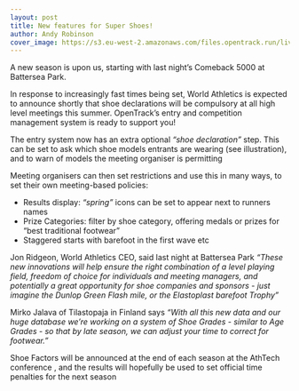 ```yaml
---
layout: post
title: New features for Super Shoes!
author: Andy Robinson
cover_image: https://s3.eu-west-2.amazonaws.com/files.opentrack.run/live/img/2021/shoeentry_2.png
---
```


A new season is upon us, starting with last night’s Comeback 5000 at Battersea Park.  

In response to increasingly fast times being set, World Athletics is expected to announce shortly that shoe declarations will be compulsory at all high level meetings this summer.     OpenTrack’s entry and competition management system is ready to support you!

The entry system now has an extra optional _“shoe declaration”_ step.  This can be set to ask which shoe models entrants are wearing (see illustration), and to warn of models the meeting organiser is permitting

Meeting organisers can then set restrictions and use this in many ways, to set their own meeting-based policies:

 - Results display:  _“spring”_ icons can be set to appear next to runners names
 - Prize Categories:  filter by shoe category, offering medals or prizes for “best traditional footwear”
 - Staggered starts with barefoot in the first wave etc

Jon Ridgeon, World Athletics CEO, said last night at Battersea Park _“These new innovations will help ensure the right combination of a level playing field, freedom of choice for individuals and meeting managers, and potentially a great opportunity for shoe companies and sponsors - just imagine the Dunlop Green Flash mile, or the Elastoplast barefoot Trophy”_ 

Mirko Jalava of Tilastopaja in Finland says _“With all this new data and our huge database we’re working on a system of Shoe Grades - similar to Age Grades - so that by late season, we can adjust your time to correct for footwear.”_

Shoe Factors will be announced at the end of each season at the AthTech conference <insert link>, and the results will hopefully be used to set official time penalties for the next season
